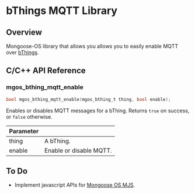 # bThings MQTT Library
## Overview
Mongoose-OS library that allows you allows you to easily enable MQTT over [bThings](https://github.com/diy365-mgos/bthing).
## C/C++ API Reference
### mgos_bthing_mqtt_enable
```c
bool mgos_bthing_mqtt_enable(mgos_bthing_t thing, bool enable);
```
Enables or disables MQTT messages for a bThing. Returns `true` on success, or `false` otherwise.

|Parameter||
|--|--| 
|thing|A bThing.|
|enable|Enable or disable MQTT.|
## To Do
- Implement javascript APIs for [Mongoose OS MJS](https://github.com/mongoose-os-libs/mjs).
